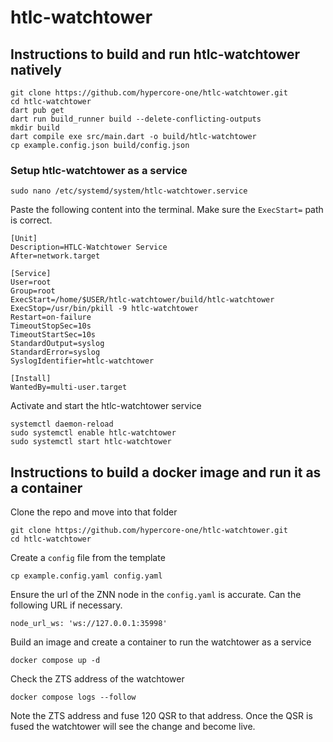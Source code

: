# htlc-watchtower

## Instructions to build and run htlc-watchtower natively 

```
git clone https://github.com/hypercore-one/htlc-watchtower.git
cd htlc-watchtower
dart pub get
dart run build_runner build --delete-conflicting-outputs
mkdir build
dart compile exe src/main.dart -o build/htlc-watchtower
cp example.config.json build/config.json
```

### Setup htlc-watchtower as a service

```
sudo nano /etc/systemd/system/htlc-watchtower.service
```
Paste the following content into the terminal.  Make sure the `ExecStart=` path is correct. 

```
[Unit]
Description=HTLC-Watchtower Service
After=network.target

[Service]
User=root
Group=root
ExecStart=/home/$USER/htlc-watchtower/build/htlc-watchtower
ExecStop=/usr/bin/pkill -9 htlc-watchtower
Restart=on-failure
TimeoutStopSec=10s
TimeoutStartSec=10s
StandardOutput=syslog
StandardError=syslog
SyslogIdentifier=htlc-watchtower

[Install]
WantedBy=multi-user.target
```

Activate and start the htlc-watchtower service

```
systemctl daemon-reload
sudo systemctl enable htlc-watchtower
sudo systemctl start htlc-watchtower
```

## Instructions to build a docker image and run it as a container

Clone the repo and move into that folder

```
git clone https://github.com/hypercore-one/htlc-watchtower.git
cd htlc-watchtower
```

Create a `config` file from the template
```
cp example.config.yaml config.yaml
```

Ensure the url of the ZNN node in the `config.yaml` is accurate.  Can the following URL if necessary.
```
node_url_ws: 'ws://127.0.0.1:35998'
```

Build an image and create a container to run the watchtower as a service
```
docker compose up -d
```

Check the ZTS address of the watchtower
```
docker compose logs --follow
```

Note the ZTS address and fuse 120 QSR to that address.  Once the QSR is fused the watchtower will see the change and become live. 
